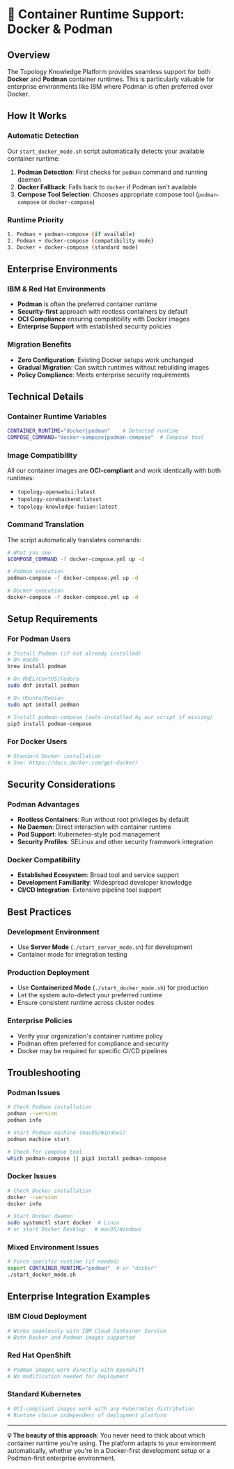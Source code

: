# 🐳 Container Runtime Support: Docker & Podman

## Overview

The Topology Knowledge Platform provides seamless support for both **Docker** and **Podman** container runtimes. This is particularly valuable for enterprise environments like IBM where Podman is often preferred over Docker.

## How It Works

### Automatic Detection
Our `start_docker_mode.sh` script automatically detects your available container runtime:

1. **Podman Detection**: First checks for `podman` command and running daemon
2. **Docker Fallback**: Falls back to `docker` if Podman isn't available
3. **Compose Tool Selection**: Chooses appropriate compose tool (`podman-compose` or `docker-compose`)

### Runtime Priority
```bash
1. Podman + podman-compose (if available)
2. Podman + docker-compose (compatibility mode)
3. Docker + docker-compose (standard mode)
```

## Enterprise Environments

### IBM & Red Hat Environments
- **Podman** is often the preferred container runtime
- **Security-first** approach with rootless containers by default
- **OCI Compliance** ensuring compatibility with Docker images
- **Enterprise Support** with established security policies

### Migration Benefits
- **Zero Configuration**: Existing Docker setups work unchanged
- **Gradual Migration**: Can switch runtimes without rebuilding images
- **Policy Compliance**: Meets enterprise security requirements

## Technical Details

### Container Runtime Variables
```bash
CONTAINER_RUNTIME="docker|podman"    # Detected runtime
COMPOSE_COMMAND="docker-compose|podman-compose"  # Compose tool
```

### Image Compatibility
All our container images are **OCI-compliant** and work identically with both runtimes:
- `topology-openwebui:latest`
- `topology-corebackend:latest`
- `topology-knowledge-fusion:latest`

### Command Translation
The script automatically translates commands:
```bash
# What you see
$COMPOSE_COMMAND -f docker-compose.yml up -d

# Podman execution
podman-compose -f docker-compose.yml up -d

# Docker execution  
docker-compose -f docker-compose.yml up -d
```

## Setup Requirements

### For Podman Users
```bash
# Install Podman (if not already installed)
# On macOS
brew install podman

# On RHEL/CentOS/Fedora
sudo dnf install podman

# On Ubuntu/Debian
sudo apt install podman

# Install podman-compose (auto-installed by our script if missing)
pip3 install podman-compose
```

### For Docker Users
```bash
# Standard Docker installation
# See: https://docs.docker.com/get-docker/
```

## Security Considerations

### Podman Advantages
- **Rootless Containers**: Run without root privileges by default
- **No Daemon**: Direct interaction with container runtime
- **Pod Support**: Kubernetes-style pod management
- **Security Profiles**: SELinux and other security framework integration

### Docker Compatibility
- **Established Ecosystem**: Broad tool and service support
- **Development Familiarity**: Widespread developer knowledge
- **CI/CD Integration**: Extensive pipeline tool support

## Best Practices

### Development Environment
- Use **Server Mode** (`./start_server_mode.sh`) for development
- Container mode for integration testing

### Production Deployment
- Use **Containerized Mode** (`./start_docker_mode.sh`) for production
- Let the system auto-detect your preferred runtime
- Ensure consistent runtime across cluster nodes

### Enterprise Policies
- Verify your organization's container runtime policy
- Podman often preferred for compliance and security
- Docker may be required for specific CI/CD pipelines

## Troubleshooting

### Podman Issues
```bash
# Check Podman installation
podman --version
podman info

# Start Podman machine (macOS/Windows)
podman machine start

# Check for compose tool
which podman-compose || pip3 install podman-compose
```

### Docker Issues
```bash
# Check Docker installation
docker --version
docker info

# Start Docker daemon
sudo systemctl start docker  # Linux
# or start Docker Desktop   # macOS/Windows
```

### Mixed Environment Issues
```bash
# Force specific runtime (if needed)
export CONTAINER_RUNTIME="podman"  # or "docker"
./start_docker_mode.sh
```

## Enterprise Integration Examples

### IBM Cloud Deployment
```bash
# Works seamlessly with IBM Cloud Container Service
# Both Docker and Podman images supported
```

### Red Hat OpenShift
```bash
# Podman images work directly with OpenShift
# No modification needed for deployment
```

### Standard Kubernetes
```bash
# OCI-compliant images work with any Kubernetes distribution
# Runtime choice independent of deployment platform
```

---

**💡 The beauty of this approach**: You never need to think about which container runtime you're using. The platform adapts to your environment automatically, whether you're in a Docker-first development setup or a Podman-first enterprise environment.
